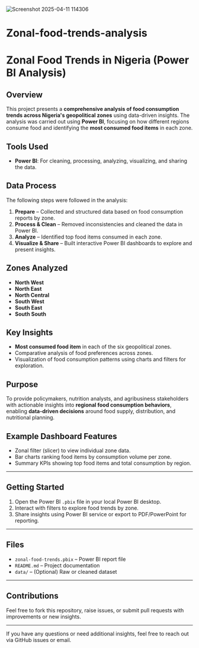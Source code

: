 ![Screenshot 2025-04-11 114306](https://github.com/user-attachments/assets/bc434695-2791-49f0-b663-eea96d381b64)
# Zonal-food-trends-analysis
# Zonal Food Trends in Nigeria (Power BI Analysis)

##  Overview
This project presents a **comprehensive analysis of food consumption trends across Nigeria's geopolitical zones** using data-driven insights. The analysis was carried out using **Power BI**, focusing on how different regions consume food and identifying the **most consumed food items** in each zone.

##  Tools Used
- **Power BI**: For cleaning, processing, analyzing, visualizing, and sharing the data.

##  Data Process
The following steps were followed in the analysis:
1. **Prepare** – Collected and structured data based on food consumption reports by zone.
2. **Process & Clean** – Removed inconsistencies and cleaned the data in Power BI.
3. **Analyze** – Identified top food items consumed in each zone.
4. **Visualize & Share** – Built interactive Power BI dashboards to explore and present insights.

##  Zones Analyzed
- **North West**
- **North East**
- **North Central**
- **South West**
- **South East**
- **South South**

##  Key Insights
- **Most consumed food item** in each of the six geopolitical zones.
- Comparative analysis of food preferences across zones.
- Visualization of food consumption patterns using charts and filters for exploration.

##  Purpose
To provide policymakers, nutrition analysts, and agribusiness stakeholders with actionable insights into **regional food consumption behaviors**, enabling **data-driven decisions** around food supply, distribution, and nutritional planning.

##  Example Dashboard Features
- Zonal filter (slicer) to view individual zone data.
- Bar charts ranking food items by consumption volume per zone.
- Summary KPIs showing top food items and total consumption by region.

---

##  Getting Started
1. Open the Power BI `.pbix` file in your local Power BI desktop.
2. Interact with filters to explore food trends by zone.
3. Share insights using Power BI service or export to PDF/PowerPoint for reporting.

---

##  Files
- `zonal-food-trends.pbix` – Power BI report file
- `README.md` – Project documentation
- `data/` – (Optional) Raw or cleaned dataset

---

##  Contributions
Feel free to fork this repository, raise issues, or submit pull requests with improvements or new insights.

---

If you have any questions or need additional insights, feel free to reach out via GitHub issues or email.
